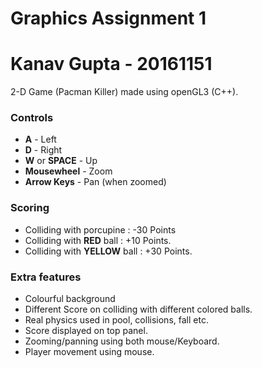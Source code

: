 Graphics Assignment 1
=====================

# Kanav Gupta - 20161151

2-D Game (Pacman Killer) made using openGL3 (C++).

### Controls

- **A** - Left
- **D** - Right
- **W** or **SPACE** - Up
- **Mousewheel** - Zoom
- **Arrow Keys** - Pan (when zoomed)


### Scoring

- ​Colliding with porcupine : -30 Points
- Colliding with **RED** ball : +10 Points.
- Colliding with **YELLOW** ball : +30 Points.

### Extra features

- Colourful background
- Different Score on colliding with different colored balls.
- Real physics used in pool, collisions, fall etc.
- Score displayed on top panel.
- Zooming/panning using both mouse/Keyboard.
- Player movement using mouse.

